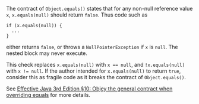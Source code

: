 The contract of `Object.equals()` states that for any non-null reference value
`x`, `x.equals(null)` should return `false`. Thus code such as

```
if (x.equals(null)) {
  ...
}
```

either returns `false`, or throws a `NullPointerException` if `x` is `null`. The
nested block may never execute.

This check replaces `x.equals(null)` with `x == null`, and `!x.equals(null)`
with `x != null`. If the author intended for `x.equals(null)` to return `true`,
consider this as fragile code as it breaks the contract of `Object.equals()`.

See [Effective Java 3rd Edition §10: Objey the general contract when overriding
equals][ej3e-10] for more details.

[ej3e-10]: https://books.google.com/books?id=BIpDDwAAQBAJ
